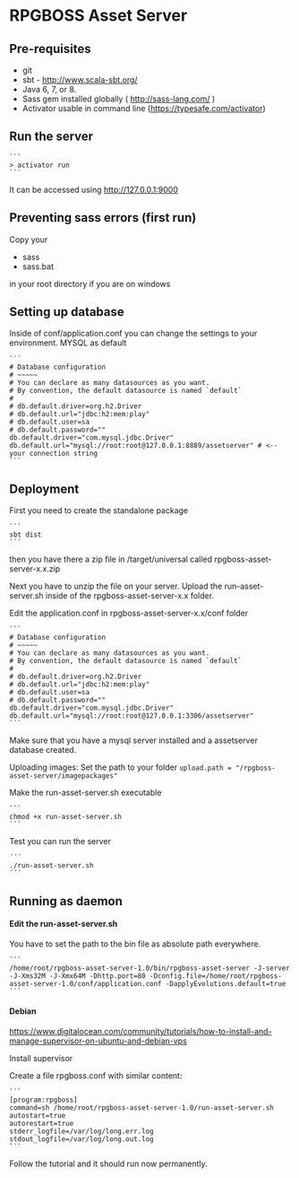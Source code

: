 RPGBOSS Asset Server
==============

Pre-requisites
--------

+  git
+  sbt - http://www.scala-sbt.org/
+  Java 6, 7, or 8.
+  Sass gem installed globally ( http://sass-lang.com/ )
+  Activator usable in command line (https://typesafe.com/activator)

Run the server
--------
    ```
    > activator run
    ```

It can be accessed using http://127.0.0.1:9000

Preventing sass errors (first run)
--------
Copy your
+ sass
+ sass.bat

in your root directory if you are on windows

Setting up database
--------

Inside of conf/application.conf you can change the settings to your environment.
MYSQL as default

	```
	# Database configuration
	# ~~~~~
	# You can declare as many datasources as you want.
	# By convention, the default datasource is named `default`
	#
	# db.default.driver=org.h2.Driver
	# db.default.url="jdbc:h2:mem:play"
	# db.default.user=sa
	# db.default.password=""
	db.default.driver="com.mysql.jdbc.Driver"
	db.default.url="mysql://root:root@127.0.0.1:8889/assetserver" # <-- your connection string
	```

Deployment
--------

First you need to create the standalone package

	```
	sbt dist
	```
then you have there a zip file in /target/universal called rpgboss-asset-server-x.x.zip

Next you have to unzip the file on your server.
Upload the run-asset-server.sh inside of the rpgboss-asset-server-x.x folder.

Edit the application.conf in rpgboss-asset-server-x.x/conf folder

	```
	# Database configuration
	# ~~~~~
	# You can declare as many datasources as you want.
	# By convention, the default datasource is named `default`
	#
	# db.default.driver=org.h2.Driver
	# db.default.url="jdbc:h2:mem:play"
	# db.default.user=sa
	# db.default.password=""
	db.default.driver="com.mysql.jdbc.Driver"
	db.default.url="mysql://root:root@127.0.0.1:3306/assetserver"
	```

Make sure that you have a mysql server installed and a assetserver database created.

Uploading images:
Set the path to your folder
	```
	upload.path = "/rpgboss-asset-server/imagepackages"
	```

Make the run-asset-server.sh executable

	```
	chmod +x run-asset-server.sh
	```

Test you can run the server

	´´´
	./run-asset-server.sh
	´´´

## Running as daemon

#### Edit the run-asset-server.sh

You have to set the path to the bin file as absolute path everywhere.

	```
	/home/root/rpgboss-asset-server-1.0/bin/rpgboss-asset-server -J-server -J-Xms32M -J-Xmx64M -Dhttp.port=80 -Dconfig.file=/home/root/rpgboss-asset-server-1.0/conf/application.conf -DapplyEvolutions.default=true
	```

#### Debian

https://www.digitalocean.com/community/tutorials/how-to-install-and-manage-supervisor-on-ubuntu-and-debian-vps

Install supervisor

Create a file rpgboss.conf with similar content:

	```
	[program:rpgboss]
	command=sh /home/root/rpgboss-asset-server-1.0/run-asset-server.sh
	autostart=true
	autorestart=true
	stderr_logfile=/var/log/long.err.log
	stdout_logfile=/var/log/long.out.log
	```

Follow the tutorial and it should run now permanently.